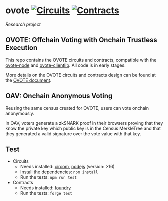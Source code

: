 # ovote  [![Circuits](https://github.com/aragonzkresearch/ovote/workflows/Circuits/badge.svg)](https://github.com/aragonzkresearch/ovote/actions/workflows/circuits.yml?query=workflow%3ACircuits) [![Contracts](https://github.com/aragonzkresearch/ovote/workflows/Contracts/badge.svg)](https://github.com/aragonzkresearch/ovote/actions/workflows/contracts.yml?query=workflow%3AContracts)

*Research project*

## OVOTE: Offchain Voting with Onchain Trustless Execution

This repo contains the OVOTE circuits and contracts, compatible with the [ovote-node](https://github.com/aragonzkresearch/ovote-node) and [ovote-clientlib](https://github.com/aragonzkresearch/ovote-node). All code is in early stages.

More details on the OVOTE circuits and contracts design can be found at the [OVOTE document](https://github.com/aragonzkresearch/research/blob/main/drafts/ovote.pdf).

## OAV: Onchain Anonymous Voting
Reusing the same census created for OVOTE, users can vote onchain anonymously.

In OAV, voters generate a zkSNARK proof in their browsers proving that they know the private key which public key is in the Census MerkleTree and that they generated a valid signature over the vote value with that key.

## Test

- Circuits
   - Needs installed: [circom](https://github.com/iden3/circom), [nodejs](https://nodejs.org) (version: >16)
   - Install the dependencies: `npm install`
   - Run the tests: `npm run test`
- Contracts
   - Needs installed: [foundry](https://github.com/gakonst/foundry)
   - Run the tests: `forge test`
